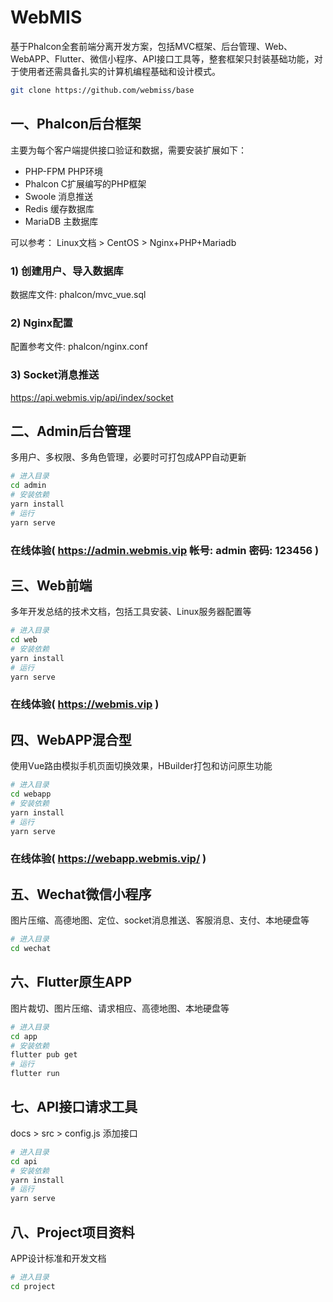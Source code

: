 # WebMIS
基于Phalcon全套前端分离开发方案，包括MVC框架、后台管理、Web、WebAPP、Flutter、微信小程序、API接口工具等，整套框架只封装基础功能，对于使用者还需具备扎实的计算机编程基础和设计模式。
```bash
git clone https://github.com/webmiss/base
```

## 一、Phalcon后台框架
主要为每个客户端提供接口验证和数据，需要安装扩展如下：
- PHP-FPM PHP环境
- Phalcon C扩展编写的PHP框架
- Swoole 消息推送
- Redis 缓存数据库
- MariaDB 主数据库

可以参考： Linux文档 > CentOS > Nginx+PHP+Mariadb

### 1) 创建用户、导入数据库
数据库文件: phalcon/mvc_vue.sql

### 2) Nginx配置
配置参考文件: phalcon/nginx.conf

### 3) Socket消息推送
https://api.webmis.vip/api/index/socket


## 二、Admin后台管理
多用户、多权限、多角色管理，必要时可打包成APP自动更新
```bash
# 进入目录
cd admin
# 安装依赖
yarn install
# 运行
yarn serve
```
### 在线体验( https://admin.webmis.vip 帐号: admin 密码: 123456 )

## 三、Web前端
多年开发总结的技术文档，包括工具安装、Linux服务器配置等
```bash
# 进入目录
cd web
# 安装依赖
yarn install
# 运行
yarn serve
```
### 在线体验( https://webmis.vip )

## 四、WebAPP混合型
使用Vue路由模拟手机页面切换效果，HBuilder打包和访问原生功能
```bash
# 进入目录
cd webapp
# 安装依赖
yarn install
# 运行
yarn serve
```
### 在线体验( https://webapp.webmis.vip/ )

## 五、Wechat微信小程序
图片压缩、高德地图、定位、socket消息推送、客服消息、支付、本地硬盘等
```bash
# 进入目录
cd wechat
```

## 六、Flutter原生APP
图片裁切、图片压缩、请求相应、高德地图、本地硬盘等
```bash
# 进入目录
cd app
# 安装依赖
flutter pub get
# 运行
flutter run
```

## 七、API接口请求工具
docs > src > config.js 添加接口
```bash
# 进入目录
cd api
# 安装依赖
yarn install
# 运行
yarn serve
```

## 八、Project项目资料
APP设计标准和开发文档
```bash
# 进入目录
cd project
```
